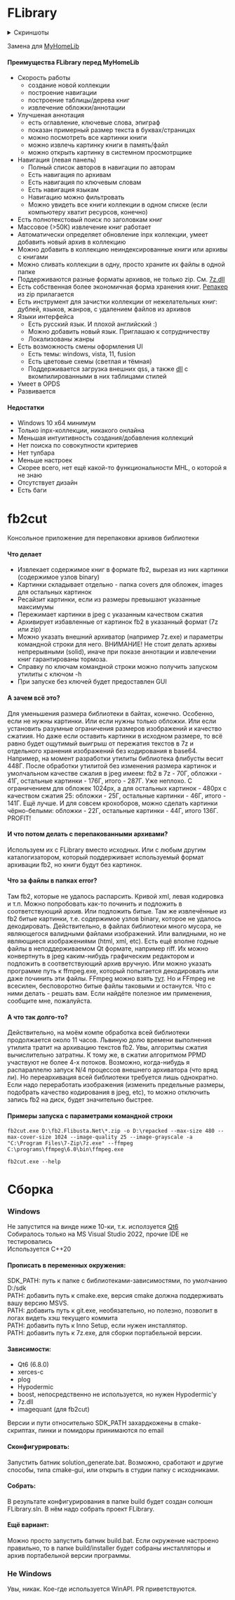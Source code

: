 # FLibrary

<details>
<summary>Скриншоты</summary>
<img width="1706" alt="image" src="https://github.com/user-attachments/assets/b5b82b42-782b-406c-b96a-2c5c5a3e8035" />
<img width="1706" alt="image" src="https://github.com/user-attachments/assets/dd61bcfd-5ef6-4c04-9b38-d0923d24b8e1" />
</details>

Замена для [MyHomeLib](https://github.com/OleksiyPenkov/MyHomeLib)

#### Преимущества FLibrary перед MyHomeLib
* Скорость работы
  * создание новой коллекции
  * построение навигации
  * построение таблицы/дерева книг
  * извлечение обложки/аннотации
* Улучшеная аннотация
  * есть оглавление, ключевые слова, эпиграф
  * показан примерный размер текста в буквах/страницах
  * можно посмотреть все картинки книги
  * можно извлечь картинку книги в память/файл
  * можно открыть картинку в системном просмотрщике
* Навигация (левая панель)
  * Полный список авторов в навигации по авторам
  * Есть навигация по архивам
  * Есть навигация по ключевым словам
  * Есть навигация языкам
  * Навигацию можно фильтровать
  * Можно увидеть все книги коллекции в одном списке (если компьютеру хватит ресурсов, конечно)
* Есть полнотекстовый поиск по заголовкам книг
* Массовое (>50К) извлечение книг работает
* Автоматически определяет обновление inpx коллекции, умеет добавить новый архив в коллекцию
* Можно добавить в коллекцию неиндексированные книги или архивы с книгами
* Можно сливать коллекции в одну, просто храните их файлы в одной папке
* Поддерживаются разные форматы архивов, не только zip. См. [7z.dll](https://www.7-zip.org/)
* Есть собственная более экономичная форма хранения книг. [Репакер](#fb2cut) из zip прилагается
* Есть инструмент для зачистки коллекции от нежелательных книг: дублей, языков, жанров, с удалением файлов из архивов
* Языки интерфейса
  * Есть русский язык. И плохой английский :)
  * Можно добавить новый язык. Приглашаю к сотрудничеству
  * Локализованы жанры
* Есть возможность смены оформления UI
  * Есть темы: windows, vista, 11, fusion
  * Есть цветовые схемы (светлая и тёмная)
  * Поддерживается загрузка внешних qss, а также [dll](https://github.com/heimdallr/QtStyles/releases) с вкомпилированными в них таблицами стилей
* Умеет в OPDS
* Развивается
#### Недостатки
* Windows 10 x64 минимум
* Только inpx-коллекции, никакого онлайна
* Меньшая интуитивность создания/добавления коллекций
* Нет поиска по совокупности критериев
* Нет тулбара
* Меньше настроек
* Скорее всего, нет ещё какой-то функциональности MHL, о которой я не знаю
* Отсутствует дизайн
* Есть баги

# fb2cut

Консольное приложение для перепаковки архивов библиотеки  

#### Что делает
* Извлекает содержимое книг в формате fb2, вырезая из них картинки (содержимое узлов binary)
* Картинки складывает отдельно - папка covers для обложек, images для остальных картинок
* Ресайзит картинки, если из размеры превышают указанные максимумы
* Пережимает картинки в jpeg с указанным качеством сжатия
* Архивирует избавленные от картинок fb2 в указанный формат (7z или zip)
* Можно указать внешний архиватор (например 7z.exe) и параметры командной строки для него. ВНИМАНИЕ! Не стоит делать архивы непрерывными (solid), иначе при показе аннотации и извлечении книг гарантированы тормоза.
* Справку по ключам командной строки можно получить запуском утилиты с ключом -h
* При запуске без ключей будет предоставлен GUI

#### А зачем всё это?
Для уменьшения размера библиотеки в байтах, конечно. Особенно, если не нужны картинки. Или если нужны только обложки. Или если установить разумные ограничения размеров изображений и качество сжатиия. Но даже если оставить картинки в исходном размере, то всё равно будет ощутимый выигрыш от пережатия текстов в 7z и отдельного хранения изображений без кодирования в base64. Например, на момент разработки утилиты библиотека флибусты весит 448Г. После обработки утилитой без изменения размера картинок и умолчальном качестве сжалия в jpeg имеем: fb2 в 7z - 70Г, обложки - 41Г, остальные картинки - 176Г, итого - 287Г. Уже неплохо. С ограничением для обложек 1024px, а для остальных картинок - 480px с качеством сжатия 25: обложки - 25Г, остальные картинки - 46Г, итого - 141Г. Ещё лучше. И для совсем крохоборов, можно сделать картинки чёрно-белыми: обложки - 22Г, остальные картинки - 44Г, итого 136Г. PROFIT!

#### И что потом делать с перепакованными архивами?
Используем их с FLibrary вместо исходных. Или с любым другим каталогизатором, который поддерживает используемый формат архивации fb2, но книги будут без картинок.

#### Что за файлы в папках error?
Там fb2, которые не удалось распарсить. Кривой xml, левая кодировка и т.п. Можно попробовать как-то починить и подложить в соответствующий архив. Или подложить битые. Там же извлечённые из fb2 битые картинки, т.е. содержимое узлов binary, которое не удалось декодировать. Действительно, в файлах библиотеки много мусора, не являющегося валидными файлами изображений. Или валидными, но не являющиеся изображениями (html, xml, etc). Есть ещё вполне годные файлы в неподдерживаемом Qt формате, например riff. Их можно конвертнуть в jpeg каким-нибудь графическим редактором и подложить в соответствующий архив вручную. Или можно указать программе путь к ffmpeg.exe, который попытается декодировать или даже починить эти файлы. FFmpeg можно взять [тут](https://www.ffmpeg.org/). Но и FFmpeg не всесилен, бесповоротно битые файлы таковыми и останутся. Что с ними делать - решать вам. Если найдёте полезное им применения, сообщите мне, пожалуйста.

#### А что так долго-то?
Действительно, на моём компе обработка всей библиотеки продолжается около 11 часов. Львиную долю времени выполнения утилита тратит на архивацию текстов fb2. Увы, алгоритмы сжатия вычислительно затратны. К тому же, в сжатии алгоритмом PPMD участвуют не более 4-х потоков. Возможно, когда-нибудь я распараллелю запуск N/4 процессов внешнего архиватора (что вряд ли). Но переархивация всей библиотеки требуется лишь однократно. Если надо переработать изображения (изменить предельные размеры, подобрать качество кодирования в jpeg, etc), то можно отключить запись fb2 на диск, будет значительно быстрее.

#### Примеры запуска с параметрами командной строки
```
fb2cut.exe D:\fb2.Flibusta.Net\*.zip -o D:\repacked --max-size 480 --max-cover-size 1024 --image-quality 25 --image-grayscale -a "C:\Program Files\7-Zip\7z.exe" --ffmpeg C:\programs\ffmpeg\6.0\bin\ffmpeg.exe
```
```
fb2cut.exe --help
```

# Сборка  
### Windows  
Не запустится на винде ниже 10-ки, т.к. исползуется [Qt6](https://doc.qt.io/qt-6/windows.html)  
Собиралось только на MS Visual Studio 2022, прочие IDE не тестировались  
Используется C++20  

#### Прописать в переменных окружения:  
SDK_PATH: путь к папке с библиотеками-зависимостями, по умолчанию D:/sdk  
PATH: добавить путь к cmake.exe, версия cmake должна поддерживать вашу версию MSVS.  
PATH: добавить путь к git.exe, необязательно, но полезно, позволит в логах видеть хэш текущего коммита  
PATH: добавить путь к Inno Setup, если нужен инсталлятор.  
PATH: добавить путь к 7z.exe, для сборки портабельной версии.  

#### Зависимости:  
* Qt6 (6.8.0)  
* xerces-c  
* plog  
* Hypodermic  
* boost, непосредственно не используется, но нужен Hypodermic'у  
* 7z.dll
* imagequant (для fb2cut)

Версии и пути относительно SDK_PATH захардкожены в cmake-скриптах, пинки и помидоры принимаются по email  

#### Сконфигурировать:
Запустить батник solution_generate.bat. Возможно, сработают и другие способы, типа cmake-gui, или открыть в студии папку с исходниками.   

#### Собрать:
В результате конфигурирования в папке build будет создан солюшн FLibrary.sln. В нём надо собрать проект FLibrary.  

#### Ещё вариант:
Можно просто запустить батник build.bat. Если окружение настроено правильно, то в папке build/installer будет собраны инсталляторы и архив портабельной версии программы.

### Не Windows  
Увы, никак. Кое-где используется WinAPI. PR приветствуются.
